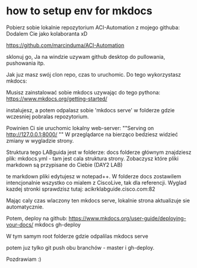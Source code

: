 # how to setup env for mkdocs

Pobierz sobie lokalnie repozytorium ACI-Automation z mojego githuba:
Dodalem Cie jako kolaboranta xD

https://github.com/marcinduma/ACI-Automation

sklonuj go, Ja na windzie uzywam github desktop do pullowania, pushowania itp.

Jak juz masz swój clon repo, czas to uruchomic. Do tego wykorzystasz mkdocs:

Musisz zainstalować sobie mkdocs uzywając do tego pythona:
https://www.mkdocs.org/getting-started/

instalujesz, a potem odpalasz sobie 'mkdocs serve' w folderze gdzie wczesniej pobralas repozytorium.

Powinien Ci sie uruchomic lokalny web-server: ""Serving on http://127.0.0.1:8000/ ""
W przeglądarce na bierząco bedziesz widzieć zmiany w wygladzie strony.

Struktura tego LABguida jest w folderze: docs
folderze głównym znajdziesz plik: mkdocs.yml - tam jest cala struktura strony. Zobaczysz które pliki markdown są przypisane do Ciebie (DAY2 LAB)

te markdown pliki edytujesz w notepad++. W folderze docs zostawilem intencjonalnie wszystko co mialem z CiscoLive, tak dla referencji. Wyglad kazdej stronki sprawdzisz tutaj: acikrklabguide.cisco.com:82

Mając caly czas wlaczony ten mkdocs serve, lokalnie strona aktualizuje sie automatycznie.

Potem, deploy na github:
https://www.mkdocs.org/user-guide/deploying-your-docs/
mkdocs gh-deploy

W tym samym root folderze gdzie odpalilas mkdocs serve

potem juz tylko git push obu branchów - master i gh-deploy.

Pozdrawiam :)
